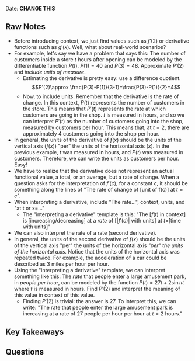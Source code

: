 Date: **CHANGE THIS**

## Raw Notes

- Before introducing context, we just find values such as $f'(2)$ or derivative functions such as $g'(x)$. Well, what about real-world scenarios? 
- For example, let's say we have a problem that says this: The number of customers inside a store $t$ hours after opening can be modeled by the differentiable function $P(t)$. $P(1)=40$ and $P(3)=48$. Approximate $P'(2)$ and *include units of measure*.
    - Estimating the derivative is pretty easy: use a difference quotient. $$P'(2)\approx \frac{P(3)-P(1)}{3-1}=\frac{P(3)-P(1)}{2}=4$$
    - Now, to include units. Remember that the derivative is the rate of change. In this context, $P(t)$ represents the number of customers in the store. This means that $P'(t)$ represents the rate at which customers are going in the shop. $t$ is measured in hours, and so we can interpret $P'(t)$ as the number of customers going into the shop, measured by customers per hour. This means that, at $t=2$, there are approximately $4$ customers going into the shop per hour.
- In general, the units of the derivative of $f(x)$ should be the units of the vertical axis ($f(x)$) "per" the units of the horizontal axis ($x$). In the previous example, $t$ was measured in hours, and $P(t)$ was measured in customers. Therefore, we can write the units as customers per hour. Easy!
- We have to realize that the derivative does not represent an actual functional value, a total, or an average, but a rate of change. When a question asks for the interpretation of $f'(c)$, for a constant $c$, it should be something along the lines of "The rate of change of \[unit of f(c)\] at $t=c$".
- When interpreting a derivative, include "The rate...", context, units, and "at t or x=..."
    - The "interpreting a derivative" template is this: "The \[$f(t)$ in context\] is \[increasing/decreasing\] at a *rate* of \[$|f'(c)|$ with units\] at $t=$\[time with units\]"
- We can also interpret the rate of a rate (second derivative).
- In general, the units of the second derivative of $f(x)$ should be the units of the vertical axis "per" the units of the horizontal axis *"per" the units of the horizontal axis.* Notice that the units of the horizontal axis was repeated twice. For example, the acceleration of a car could be described as $3$ miles per hour per hour.
- Using the "interpreting a derivative" template, we can interpret something like this: The *rate* that people enter a large amusement park, in *people per hour*, can be modeled by the function $P(t)=27t+2\sin \pi t$ where $t$ is measured in hours. Find $P'(2)$ and interpret the meaning of this value in context of this value.
    - Finding $P'(2)$ is trivial: the answer is $27$. To interpret this, we can write: "The rate that people enter the large amusement park is increasing at a rate of 27 people per hour per hour at $t=2$ hours."

## Key Takeaways



## Questions

